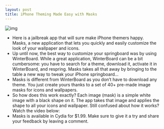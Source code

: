```yaml
---
layout: post
title: iPhone Theming Made Easy with Masks
---
```

![img](http://media.idownloadblog.com/wp-content/uploads/2011/02/masks.png)
* Here is a jailbreak app that will sure make iPhone themers happy. Masks, a new application that lets you quickly and easily customize the look of your wallpaper and icons.
* Up until now, the best way to customize your springboard was by using WinterBoard. While a great application, WinterBoard can be a bit cumbersome: you have to search for a theme, download it, activate it in WinterBoard, and respring. Masks takes all that away by bringing to the table a new way to tweak your iPhone springboard…
* Masks is different from WinterBoard as you don’t have to download any theme. You just create yours thanks to a set of 40+ pre-made image masks for icons and wallpapers.
* So how does this work exactly? Each image (mask) is a simple white image with a black shape on it. The app takes that image and applies the shape to all your icons and wallpaper. Still confused about how it works? Watch the video below:
* Masks is available in Cydia for $1.99. Make sure to give it a try and share your feedback by leaving a comment.

